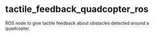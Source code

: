 # tactile_feedback_quadcopter_ros
ROS node to give tactile feedback about obstacles detected around a quadcopter.
